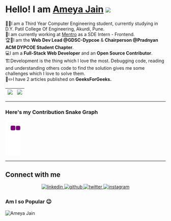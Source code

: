 # Hello! I am [Ameya Jain](https://github.com/AmeyaJain-25) <img src="https://raw.githubusercontent.com/MartinHeinz/MartinHeinz/master/wave.gif" width="30px">

👨‍🎓I am a Third Year Computer Engineering student, currently studying in D.Y. Patil College Of Engineering, Akurdi, Pune.<br />
🏢I am currently working at [Mentro](https://mentro.tech/) as a SDE Intern - Frontend.<br />
🏆🥇I am the **Web Dev Lead @GDSC-Dypcoe** & **Chairperson @Pradnyan ACM DYPCOE Student Chapter**.<br />
💻I am a **Full-Stack Web Developer** and an **Open Source Contributor**.<br />
🏗️Development is the thing which I love the most. Debugging code, reading and understanding others code to find the solution gives me some challenges which I love to solve them.<br />
📝✏️I have 2 articles published on **GeeksForGeeks.** <br />

|<img src="https://github-readme-stats.vercel.app/api?username=AmeyaJain-25&show_icons=true&theme=tokyonight"/>|<img src="https://github-readme-streak-stats.herokuapp.com/?user=AmeyaJain-25"/>|
|---|---|

 ---
 
### Here's my Contribution Snake Graph
![snake gif](https://github.com/AmeyaJain-25/AmeyaJain-25/blob/output/github-contribution-grid-snake.gif)

 ---

## Connect with me  
<div align="center">
 <a href="https://www.linkedin.com/in/ameya25/" target="_blank">
<img src=https://img.shields.io/badge/linkedin-%231E77B5.svg?&style=for-the-badge&logo=linkedin&logoColor=white alt=linkedin style="margin-bottom: 5px;" />
</a>
<a href="https://github.com/AmeyaJain-25" target="_blank">
<img src=https://img.shields.io/badge/github-%2324292e.svg?&style=for-the-badge&logo=github&logoColor=white alt=github style="margin-bottom: 5px;" />
</a>
<a href="https://twitter.com/AmeyaJain25" target="_blank">
<img src=https://img.shields.io/badge/twitter-%2300acee.svg?&style=for-the-badge&logo=twitter&logoColor=white alt=twitter style="margin-bottom: 5px;" />
</a>
<a href="https://instagram.com/ameya_j25" target="_blank">
<img src=https://img.shields.io/badge/instagram-%23000000.svg?&style=for-the-badge&logo=instagram&logoColor=white alt=instagram style="margin-bottom: 5px;" />
</a>
</div>

### Am I so Popular 😉
<img align="Center" src="https://profile-counter.glitch.me/AmeyaJain-25/count.svg" alt="Ameya Jain" />
